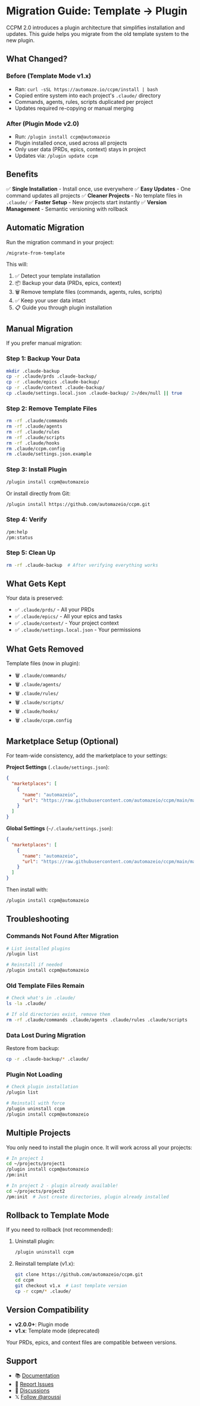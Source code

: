 # Migration Guide: Template → Plugin

CCPM 2.0 introduces a plugin architecture that simplifies installation and updates. This guide helps you migrate from the old template system to the new plugin.

## What Changed?

### Before (Template Mode v1.x)
- Ran: `curl -sSL https://automaze.io/ccpm/install | bash`
- Copied entire system into each project's `.claude/` directory
- Commands, agents, rules, scripts duplicated per project
- Updates required re-copying or manual merging

### After (Plugin Mode v2.0)
- Run: `/plugin install ccpm@automazeio`
- Plugin installed once, used across all projects
- Only user data (PRDs, epics, context) stays in project
- Updates via: `/plugin update ccpm`

## Benefits

✅ **Single Installation** - Install once, use everywhere
✅ **Easy Updates** - One command updates all projects
✅ **Cleaner Projects** - No template files in `.claude/`
✅ **Faster Setup** - New projects start instantly
✅ **Version Management** - Semantic versioning with rollback

## Automatic Migration

Run the migration command in your project:

```bash
/migrate-from-template
```

This will:
1. ✅ Detect your template installation
2. 📦 Backup your data (PRDs, epics, context)
3. 🗑️ Remove template files (commands, agents, rules, scripts)
4. ✅ Keep your user data intact
5. 📋 Guide you through plugin installation

## Manual Migration

If you prefer manual migration:

### Step 1: Backup Your Data

```bash
mkdir .claude-backup
cp -r .claude/prds .claude-backup/
cp -r .claude/epics .claude-backup/
cp -r .claude/context .claude-backup/
cp .claude/settings.local.json .claude-backup/ 2>/dev/null || true
```

### Step 2: Remove Template Files

```bash
rm -rf .claude/commands
rm -rf .claude/agents
rm -rf .claude/rules
rm -rf .claude/scripts
rm -rf .claude/hooks
rm .claude/ccpm.config
rm .claude/settings.json.example
```

### Step 3: Install Plugin

```bash
/plugin install ccpm@automazeio
```

Or install directly from Git:

```bash
/plugin install https://github.com/automazeio/ccpm.git
```

### Step 4: Verify

```bash
/pm:help
/pm:status
```

### Step 5: Clean Up

```bash
rm -rf .claude-backup  # After verifying everything works
```

## What Gets Kept

Your data is preserved:
- ✅ `.claude/prds/` - All your PRDs
- ✅ `.claude/epics/` - All your epics and tasks
- ✅ `.claude/context/` - Your project context
- ✅ `.claude/settings.local.json` - Your permissions

## What Gets Removed

Template files (now in plugin):
- 🗑️ `.claude/commands/`
- 🗑️ `.claude/agents/`
- 🗑️ `.claude/rules/`
- 🗑️ `.claude/scripts/`
- 🗑️ `.claude/hooks/`
- 🗑️ `.claude/ccpm.config`

## Marketplace Setup (Optional)

For team-wide consistency, add the marketplace to your settings:

**Project Settings** (`.claude/settings.json`):
```json
{
  "marketplaces": [
    {
      "name": "automazeio",
      "url": "https://raw.githubusercontent.com/automazeio/ccpm/main/marketplace/marketplace.json"
    }
  ]
}
```

**Global Settings** (`~/.claude/settings.json`):
```json
{
  "marketplaces": [
    {
      "name": "automazeio",
      "url": "https://raw.githubusercontent.com/automazeio/ccpm/main/marketplace/marketplace.json"
    }
  ]
}
```

Then install with:
```bash
/plugin install ccpm@automazeio
```

## Troubleshooting

### Commands Not Found After Migration

```bash
# List installed plugins
/plugin list

# Reinstall if needed
/plugin install ccpm@automazeio
```

### Old Template Files Remain

```bash
# Check what's in .claude/
ls -la .claude/

# If old directories exist, remove them
rm -rf .claude/commands .claude/agents .claude/rules .claude/scripts
```

### Data Lost During Migration

Restore from backup:
```bash
cp -r .claude-backup/* .claude/
```

### Plugin Not Loading

```bash
# Check plugin installation
/plugin list

# Reinstall with force
/plugin uninstall ccpm
/plugin install ccpm@automazeio
```

## Multiple Projects

You only need to install the plugin once. It will work across all your projects:

```bash
# In project 1
cd ~/projects/project1
/plugin install ccpm@automazeio
/pm:init

# In project 2 - plugin already available!
cd ~/projects/project2
/pm:init  # Just create directories, plugin already installed
```

## Rollback to Template Mode

If you need to rollback (not recommended):

1. Uninstall plugin:
   ```bash
   /plugin uninstall ccpm
   ```

2. Reinstall template (v1.x):
   ```bash
   git clone https://github.com/automazeio/ccpm.git
   cd ccpm
   git checkout v1.x  # Last template version
   cp -r ccpm/* .claude/
   ```

## Version Compatibility

- **v2.0.0+**: Plugin mode
- **v1.x**: Template mode (deprecated)

Your PRDs, epics, and context files are compatible between versions.

## Support

- 📚 [Documentation](https://github.com/automazeio/ccpm)
- 🐛 [Report Issues](https://github.com/automazeio/ccpm/issues)
- 💬 [Discussions](https://github.com/automazeio/ccpm/discussions)
- 𝕏 [Follow @aroussi](https://x.com/aroussi)
